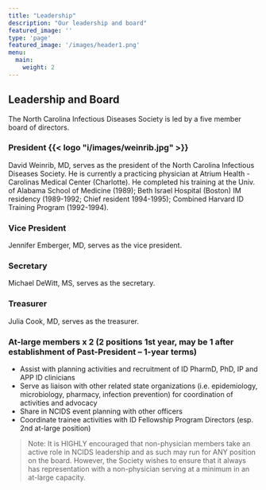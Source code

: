 ```yaml
---
title: "Leadership"
description: "Our leadership and board"
featured_image: ''
type: 'page'
featured_image: '/images/header1.png'
menu:
  main:
    weight: 2
---
```


## Leadership and Board

The North Carolina Infectious Diseases Society is led by a five member board of directors. 

### President {{< logo "i/images/weinrib.jpg" >}}

David Weinrib, MD, serves as the president of the North Carolina Infectious Diseases Society.
He is currently a practicing physician at Atrium Health - Carolinas Medical Center (Charlotte).
He completed his training at the Univ. of Alabama School of Medicine (1989); Beth Israel Hospital (Boston) IM residency (1989-1992; Chief resident 1994-1995); Combined Harvard ID Training Program (1992-1994).





### Vice President

Jennifer Emberger, MD, serves as the vice president.

### Secretary

Michael DeWitt, MS, serves as the secretary.

### Treasurer 

Julia Cook, MD, serves as the treasurer.


### At-large members x 2 (2 positions 1st year, may be 1 after establishment of Past-President – 1-year terms) 
* Assist with planning activities and recruitment of ID PharmD, PhD, IP and APP ID clinicians
* Serve as liaison with other related state organizations (i.e. epidemiology, microbiology, pharmacy, infection prevention) for coordination of activities and advocacy
* Share in NCIDS event planning with other officers 
* Coordinate trainee activities with ID Fellowship Program Directors (esp. 2nd at-large position)

>Note: It is HIGHLY encouraged that non-physician members take an active role in NCIDS leadership and as such may run for ANY position on the board. However, the Society wishes to ensure that it always has representation with a non-physician serving at a minimum in an at-large capacity.


